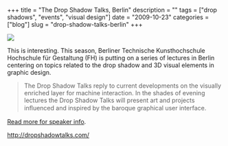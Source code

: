 +++
title = "The Drop Shadow Talks, Berlin"
description = ""
tags = ["drop shadows", "events", "visual design"]
date = "2009-10-23"
categories = ["blog"]
slug = "drop-shadow-talks-berlin"
+++



  <div class="notebook-screenshot"><a href="http://dropshadowtalks.com/"><img src="http://media.konigi.com/bluga/wt4ae21f5d2685c.jpg"/></a></div><p>This is interesting. This season, Berliner Technische Kunsthochschule Hochschule für Gestaltung (FH) is putting on a series of lectures in Berlin centering on topics related to the drop shadow and 3D visual elements in graphic design.</p>
<blockquote><p>The Drop Shadow Talks reply to current developments on the visually enriched layer for machine interaction. In the shades of evening lectures the Drop Shadow Talks will present art and projects inﬂuenced and inspired by the baroque graphical user interface.</p></blockquote>
<p><a href="http://dropshadowtalks.com/">Read more for speaker info</a>.</p>
    
  <a href="http://dropshadowtalks.com/">http://dropshadowtalks.com/</a>

